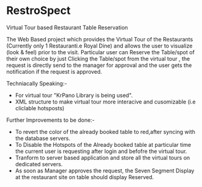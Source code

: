 # RestroSpect
Virtual Tour based Restaurant Table Reservation

The Web Based project which provides the Virtual Tour of the Restaurants (Currently only 1 Restauranti.e Royal Dine) and allows the user to visualize (look & feel) prior to the visit. Particular user can Reserve the Table/spot of their own choice by just Clicking the Table/spot from the virtual tour , the request is directly send to the manager for approval and the user gets the notification if the request is approved.


Techniacally Speaking:-
- For virtual tour "KrPano Library is being used".
- XML structure to make virtual tour more interacive and cusomizable (i.e cliclable hotsposts)

Further Improvements to be done:-
- To revert the color of the already booked table to red,after syncing with the database servers.
- To Disable the Hotspots of the Already booked table at particular time the current user is requesting after login and befofre the virtual   tour.
- Tranform to server based application and store all the virtual tours on dedicated servers.
- As soon as Manager approves the request, the Seven Segment Display at the restaurant site on table should display Reserved.
